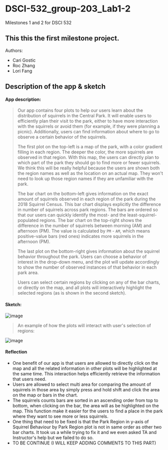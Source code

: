 # DSCI-532_group-203_Lab1-2
Milestones 1 and 2 for DSCI 532

## This this the first milestone project.

Authors:  
* Cari Gostic  
* Roc Zhang  
* Lori Fang  

## Description of the app & sketch  

#### App description:

> Our app contains four plots to help our users learn about the distribution of squirrels in the Central Park. It will enable users to  efficiently plan their visit to the park, either to have more interaction with the squirrels or avoid them (for example, if they were planning a picnic). Additionally, users can find information about where to go to observe a certain behavior of the squirrels.
>
>The first plot on the top-left is a map of the park, with a color gradient filling in each region. The deeper the color, the more squirrels are observed in that region. With this map, the users can directly plan to which part of the park they should go to find more or fewer squirrels. We think this will be really helpful because the users are shown both the region names as well as the location on an actual map. They won't need to look up those region names if they are unfamiliar with the park. 
>
>The bar chart on the bottom-left gives information on the exact amount of squirrels observed in each region of the park during the 2018 Squirrel Census. This bar chart displays explicitly the difference in number of squirrels across park regions. The bars are ordered so that our users can quickly identify the most- and the least-squirrel-populated regions. The bar chart on the top-right shows the difference in the number of squirrels between morning (AM) and afternoon (PM). The value is calculated by `PM` - `AM`, which means positive-value bars (red ones) indicates more squirrels in the afternoon (PM).  
>
>The last plot on the bottom-right gives information about the squirrel behavior throughout the park. Users can choose a behavior of interest in the drop-down menu, and the plot will update accordingly to show the number of observed instances of that behavior in each park area.  
>
>Users can select certain regions by clicking on any of the bar charts, or directly on the map, and all plots will interactively highlight the selected regions (as is shown in the second sketch). 
>

#### Sketch:

![image](https://i.ibb.co/sKKNZzw/Screen-Shot-2019-11-22-at-11-15-11-AM.png)  

> An example of how the plots will interact with user's selection of regions:

![image](https://i.ibb.co/7Vk3qJ0/Screen-Shot-2019-11-22-at-3-11-33-PM.png)  


#### Reflection

- One benefit of our app is that users are allowed to directly click on the map and all the related information in other plots will be highlighted at the same time. This interaction helps efficiently retrieve the information that users need.
- Users are allowed to select multi area for comparing the amount of squirrels in those area by simply press and hold shift and click the area on the map or bars in the chart.
- The squirrels counts bars are sorted in an ascending order from top to bottom, when clicking on the bar, the area will as be highlighted on the map. This function make it easier for the users to find a place in the park where they want to see more or less squirrels.
- One thing that need to be fixed is that the Park Region in y-axis of Squirrel Behaviour by Park Region plot is not in same order as other two bar charts. It took us a while trying to fix it and we even asked TA and Instructor's help but we failed to do so.
- TO BE CONTINUE (I WILL KEEP ADDING COMMENTS TO THIS PART)